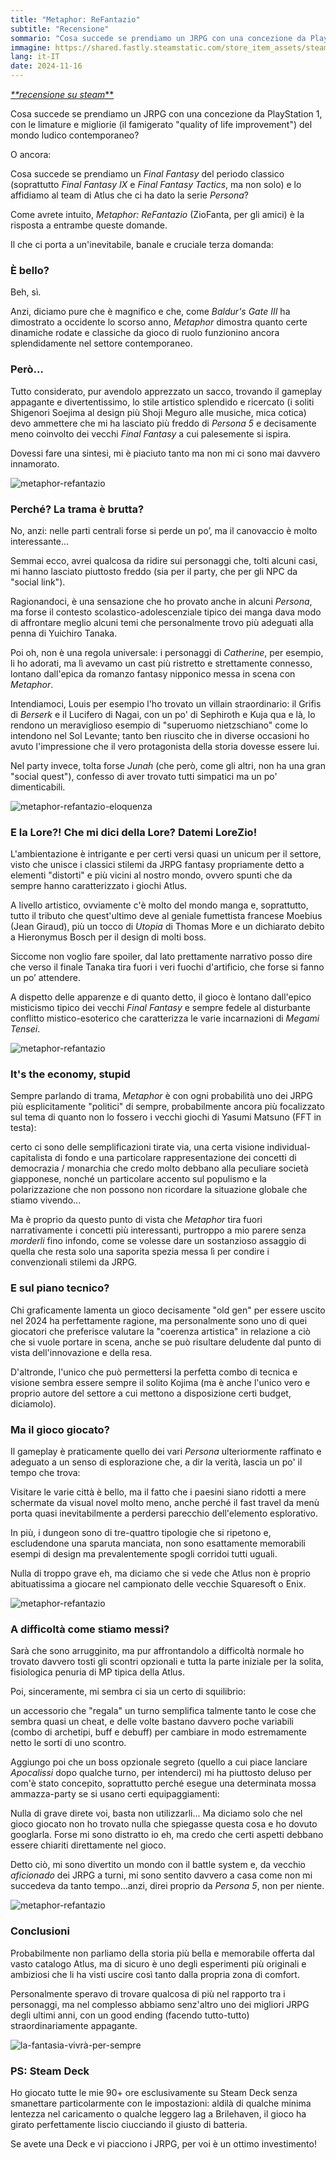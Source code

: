 ```yaml
---
title: "Metaphor: ReFantazio"
subtitle: "Recensione"
sommario: "Cosa succede se prendiamo un JRPG con una concezione da PlayStation 1, con le limature e migliorie (il famigerato \"quality of life improvement\") del mondo ludico contemporaneo?"
immagine: https://shared.fastly.steamstatic.com/store_item_assets/steam/apps/2679460/header.jpg?
lang: it-IT
date: 2024-11-16
---
```


[_**recensione su steam_**](https://steamcommunity.com/id/xabaras89/recommended/2679460)

Cosa succede se prendiamo un JRPG con una concezione da PlayStation 1, con le limature e migliorie (il famigerato "quality of life improvement") del mondo ludico contemporaneo?

O ancora: 

Cosa succede se prendiamo un _Final Fantasy_ del periodo classico (soprattutto _Final Fantasy IX_ e _Final Fantasy Tactics_, ma non solo) e lo affidiamo al team di Atlus che ci ha dato la serie _Persona_?

Come avrete intuito, _Metaphor: ReFantazio_ (ZioFanta, per gli amici) è la risposta a entrambe queste domande.

Il che ci porta a un'inevitabile, banale e cruciale terza domanda:

### È bello?

Beh, sì.

Anzi, diciamo pure che è magnifico e che, come _Baldur's Gate III_ ha dimostrato a occidente lo scorso anno, _Metaphor_ dimostra quanto certe dinamiche rodate e classiche da gioco di ruolo funzionino ancora splendidamente nel settore contemporaneo.

### Però...

Tutto considerato, pur avendolo apprezzato un sacco, trovando il gameplay appagante e divertentissimo, lo stile artistico splendido e ricercato (i soliti Shigenori Soejima al design più Shoji Meguro alle musiche, mica cotica) devo ammettere che mi ha lasciato più freddo di _Persona 5_ e decisamente meno coinvolto dei vecchi _Final Fantasy_ a cui palesemente si ispira.

Dovessi fare una sintesi, mi è piaciuto tanto ma non mi ci sono mai davvero innamorato.

![metaphor-refantazio](https://metaphor.atlus.com/media/img/hero/hero-art.jpg)

### Perché? La trama è brutta?

No, anzi: nelle parti centrali forse si perde un po’, ma il canovaccio è molto interessante... 

Semmai ecco, avrei qualcosa da ridire sui personaggi che, tolti alcuni casi, mi hanno lasciato piuttosto freddo (sia per il party, che per gli NPC da "social link").

Ragionandoci, è una sensazione che ho provato anche in alcuni _Persona_, ma forse il contesto scolastico-adolescenziale tipico dei manga dava modo di affrontare meglio alcuni temi che personalmente trovo più adeguati alla penna di Yuichiro Tanaka.

Poi oh, non è una regola universale: i personaggi di _Catherine_, per esempio, li ho adorati, ma lì avevamo un cast più ristretto e strettamente connesso, lontano dall'epica da romanzo fantasy nipponico messa in scena con _Metaphor_.

Intendiamoci, Louis per esempio l'ho trovato un villain straordinario: il Grifis di _Berserk_ e il Lucifero di Nagai, con un po' di Sephiroth e Kuja qua e là, lo rendono un meraviglioso esempio di "superuomo nietzschiano" come lo intendono nel Sol Levante; tanto ben riuscito che in diverse occasioni ho avuto l'impressione che il vero protagonista della storia dovesse essere lui.

Nel party invece, tolta forse _Junah_ (che però, come gli altri, non ha una gran "social quest"), confesso di aver trovato tutti simpatici ma un po' dimenticabili.

![metaphor-refantazio-eloquenza](https://shared.fastly.steamstatic.com/store_item_assets/steam/apps/2679460/ss_292f6c637e0c0e81b225aa055c4a348f821cbd48.600x338.jpg)

### E la Lore?! Che mi dici della Lore? Datemi LoreZio!

L'ambientazione è intrigante e per certi versi quasi un unicum per il settore, visto che unisce i classici stilemi da JRPG fantasy propriamente detto a elementi "distorti" e più vicini al nostro mondo, ovvero spunti che da sempre hanno caratterizzato i giochi Atlus.

A livello artistico, ovviamente c'è molto del mondo manga e, soprattutto, tutto il tributo che quest'ultimo deve al geniale fumettista francese Moebius (Jean Giraud), più un tocco di _Utopia_ di Thomas More e un dichiarato debito a Hieronymus Bosch per il design di molti boss.

Siccome non voglio fare spoiler, dal lato prettamente narrativo posso dire che verso il finale Tanaka tira fuori i veri fuochi d'artificio, che forse si fanno un po’ attendere.

A dispetto delle apparenze e di quanto detto, il gioco è lontano dall'epico misticismo tipico dei vecchi _Final Fantasy_ e sempre fedele al disturbante conflitto mistico-esoterico che caratterizza le varie incarnazioni di _Megami Tensei_.

![metaphor-refantazio](https://shared.fastly.steamstatic.com/store_item_assets/steam/apps/2679460/ss_d7b6ce25211a2900b4158afbecc7ff3b5184f377.600x338.jpg?t=1730283977)

### It's the economy, stupid

Sempre parlando di trama, _Metaphor_ è con ogni probabilità uno dei JRPG più esplicitamente "politici" di sempre, probabilmente ancora più focalizzato sul tema di quanto non lo fossero i vecchi giochi di Yasumi Matsuno (FFT in testa):

certo ci sono delle semplificazioni tirate via, una certa visione individual-capitalista di fondo e una particolare rappresentazione dei concetti di democrazia / monarchia che credo molto debbano alla peculiare società giapponese, nonché un particolare accento sul populismo e la polarizzazione che non possono non ricordare la situazione globale che stiamo vivendo...

Ma è proprio da questo punto di vista che _Metaphor_ tira fuori narrativamente i concetti più interessanti, purtroppo a mio parere senza _morderli_ fino infondo, come se volesse dare un sostanzioso assaggio di quella che resta solo una saporita spezia messa lì per condire i convenzionali stilemi da JRPG.

### E sul piano tecnico?

Chi graficamente lamenta un gioco decisamente "old gen" per essere uscito nel 2024 ha perfettamente ragione, ma personalmente sono uno di quei giocatori che preferisce valutare la "coerenza artistica" in relazione a ciò che si vuole portare in scena, anche se può risultare deludente dal punto di vista dell'innovazione e della resa.

D'altronde, l'unico che può permettersi la perfetta combo di tecnica e visione sembra essere sempre il solito Kojima (ma è anche l'unico vero e proprio autore del settore a cui mettono a disposizione certi budget, diciamolo).

### Ma il gioco giocato?

Il gameplay è praticamente quello dei vari _Persona_ ulteriormente raffinato e adeguato a un senso di esplorazione che, a dir la verità, lascia un po' il tempo che trova: 

Visitare le varie città è bello, ma il fatto che i paesini siano ridotti a mere schermate da visual novel molto meno, anche perché il fast travel da menù porta quasi inevitabilmente a perdersi parecchio dell'elemento esplorativo. 

In più, i dungeon sono di tre-quattro tipologie che si ripetono e, escludendone una sparuta manciata, non sono esattamente memorabili esempi di design ma prevalentemente spogli corridoi tutti uguali.

Nulla di troppo grave eh, ma diciamo che si vede che Atlus non è proprio abituatissima a giocare nel campionato delle vecchie Squaresoft o Enix.

![metaphor-refantazio](https://shared.fastly.steamstatic.com/store_item_assets/steam/apps/2679460/ss_dea9ff5f1572b5d4efb4d33b4d1d3decb1e8ce48.600x338.jpg)

### A difficoltà come stiamo messi?

Sarà che sono arrugginito, ma pur affrontandolo a difficoltà normale ho trovato davvero tosti gli scontri opzionali e tutta la parte iniziale per la solita, fisiologica penuria di MP tipica della Atlus.

Poi, sinceramente, mi sembra ci sia un certo di squilibrio: 

un accessorio che "regala" un turno semplifica talmente tanto le cose che sembra quasi un cheat, e delle volte bastano davvero poche variabili (combo di archetipi, buff e debuff) per cambiare in modo estremamente netto le sorti di uno scontro.

Aggiungo poi che un boss opzionale segreto (quello a cui piace lanciare _Apocalissi_ dopo qualche turno, per intenderci) mi ha piuttosto deluso per com'è stato concepito, soprattutto perché esegue una determinata mossa ammazza-party se si usano certi equipaggiamenti: 

Nulla di grave direte voi, basta non utilizzarli... Ma diciamo solo che nel gioco giocato non ho trovato nulla che spiegasse questa cosa e ho dovuto googlarla. Forse mi sono distratto io eh, ma credo che certi aspetti debbano essere chiariti direttamente nel gioco.

Detto ciò, mi sono divertito un mondo con il battle system e, da vecchio _aficionado_ dei JRPG a turni, mi sono sentito davvero a casa come non mi succedeva da tanto tempo...anzi, direi proprio da _Persona 5_, non per niente. 

![metaphor-refantazio](https://shared.fastly.steamstatic.com/store_item_assets/steam/apps/2679460/ss_de16693b88cfb65a20157ddd41925b3ce80e96f1.600x338.jpg)

### Conclusioni

Probabilmente non parliamo della storia più bella e memorabile offerta dal vasto catalogo Atlus, ma di sicuro è uno degli esperimenti più originali e ambiziosi che li ha visti uscire così tanto dalla propria zona di comfort.

Personalmente speravo di trovare qualcosa di più nel rapporto tra i personaggi, ma nel complesso abbiamo senz'altro uno dei migliori JRPG degli ultimi anni, con un good ending (facendo tutto-tutto) straordinariamente appagante.

![la-fantasia-vivrà-per-sempre](https://steamuserimages-a.akamaihd.net/ugc/42315723780217615/91D723B4F6BA54869F1E7F53BB90D18BCF51851A/?imw=5000&imh=5000&ima=fit&impolicy=Letterbox&imcolor=%23000000&letterbox=false)

### PS: Steam Deck

Ho giocato tutte le mie 90+ ore esclusivamente su Steam Deck senza smanettare particolarmente con le impostazioni: aldilà di qualche minima lentezza nel caricamento o qualche leggero lag a Brilehaven, il gioco ha girato perfettamente liscio ciucciando il giusto di batteria.

Se avete una Deck e vi piacciono i JRPG, per voi è un ottimo investimento!
 
